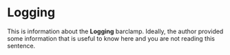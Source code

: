 # Logging

This is information about the **Logging** barclamp. Ideally, the author provided some information that is 
useful to know here and you are not reading this sentence.
